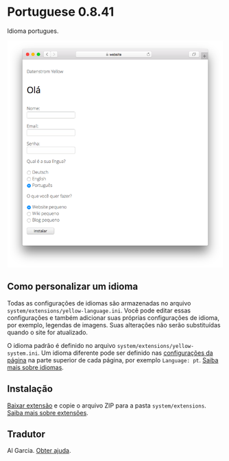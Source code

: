 # Portuguese 0.8.41

Idioma portugues.

<p align="center"><img src="portuguese-screenshot.png?raw=true" alt="Captura de tela"></p>

## Como personalizar um idioma

Todas as configurações de idiomas são armazenadas no arquivo `system/extensions/yellow-language.ini`. Você pode editar essas configurações e também adicionar suas próprias configurações de idioma, por exemplo, legendas de imagens. Suas alterações não serão substituídas quando o site for atualizado.

O idioma padrão é definido no arquivo `system/extensions/yellow-system.ini`. Um idioma diferente pode ser definido nas [configurações da página](https://github.com/annaesvensson/yellow-core#settings-page) na parte superior de cada página, por exemplo `Language: pt`. [Saiba mais sobre idiomas](https://datenstrom.se/yellow/help/how-to-customise-a-language).

## Instalação

[Baixar extensão](https://github.com/datenstrom/yellow-extensions/raw/main/downloads/portuguese.zip) e copie o arquivo ZIP para a pasta `system/extensions`. [Saiba mais sobre extensões](https://github.com/annaesvensson/yellow-update).

## Tradutor

Al Garcia. [Obter ajuda](https://datenstrom.se/yellow/help/).
